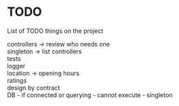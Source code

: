 # TODO
List of TODO things on the project

controllers → review who needs one <br />
singleton → list controllers <br />
tests <br />
logger <br />
location → opening hours <br />
ratings <br />
design by contract <br />
DB - if connected or querying - cannot execute - singleton <br />
